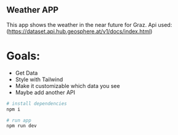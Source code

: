 ## Weather APP
This app shows the weather in the near future for Graz.
Api used:(https://dataset.api.hub.geosphere.at/v1/docs/index.html)

# Goals:
 - Get Data
 - Style with Tailwind
 - Make it customizable which data you see
 - Maybe add another API

```bash
# install dependencies
npm i

# run app
npm run dev
```